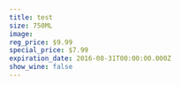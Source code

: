 ```yaml
---
title: test
size: 750ML
image:
reg_price: $9.99
special_price: $7.99
expiration_date: 2016-08-31T00:00:00.000Z
show_wine: false
---
```



